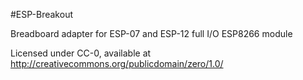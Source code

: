 #ESP-Breakout

Breadboard adapter for ESP-07 and ESP-12 full I/O ESP8266 module

Licensed under CC-0, available at http://creativecommons.org/publicdomain/zero/1.0/